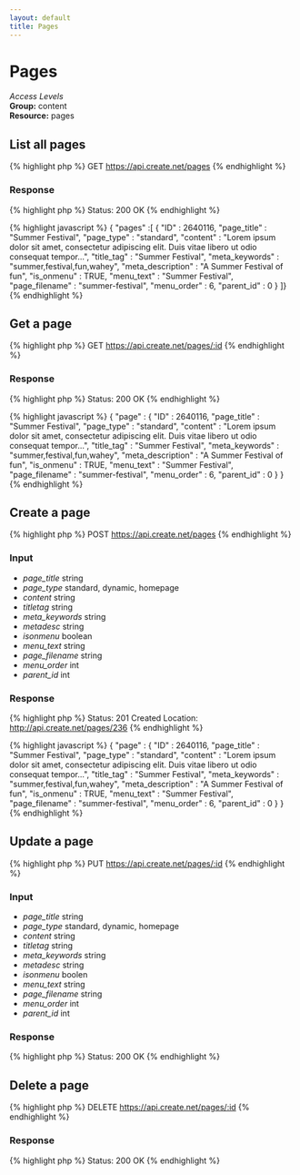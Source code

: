 ```yaml
---
layout: default
title: Pages
---
```


Pages
=============

*Access Levels*    
__Group:__ content   
__Resource:__ pages

List all pages
-------------------

{% highlight php %}
GET 	https://api.create.net/pages
{% endhighlight %}

### Response

{% highlight php %}
Status: 200 OK
{% endhighlight %}

{% highlight javascript %}
{ "pages" :[ 
	{
		"ID" : 2640116,
		"page_title" : "Summer Festival",
		"page_type" : "standard",
		"content" : "Lorem ipsum dolor sit amet, consectetur adipiscing elit. Duis vitae libero ut odio consequat tempor...",
		"title_tag" : "Summer Festival",
		"meta_keywords" : "summer,festival,fun,wahey",
		"meta_description" : "A Summer Festival of fun",
		"is_onmenu" : TRUE,
		"menu_text" : "Summer Festival",
		"page_filename" : "summer-festival",
		"menu_order" : 6,
		"parent_id" : 0
	}
]}
{% endhighlight %}

Get a page
----------

{% highlight php %}
GET 	https://api.create.net/pages/:id
{% endhighlight %}

### Response

{% highlight php %}
Status: 200 OK
{% endhighlight %}

{% highlight javascript %}
{ "page" : 
	{
		"ID" : 2640116,
		"page_title" : "Summer Festival",
		"page_type" : "standard",
		"content" : "Lorem ipsum dolor sit amet, consectetur adipiscing elit. Duis vitae libero ut odio consequat tempor...",
		"title_tag" : "Summer Festival",
		"meta_keywords" : "summer,festival,fun,wahey",
		"meta_description" : "A Summer Festival of fun",
		"is_onmenu" : TRUE,
		"menu_text" : "Summer Festival",
		"page_filename" : "summer-festival",
		"menu_order" : 6,
		"parent_id" : 0
	}
}
{% endhighlight %}

Create a page
-------------

{% highlight php %}
POST 	https://api.create.net/pages
{% endhighlight %}

### Input

* *page_title* string
* *page_type* standard, dynamic, homepage
* *content* string
* *titletag* string
* *meta_keywords* string
* *metadesc* string
* *isonmenu* boolean
* *menu_text* string
* *page_filename* string
* *menu_order* int
* *parent_id* int

### Response

{% highlight php %}
Status: 201 Created
Location: http://api.create.net/pages/236
{% endhighlight %}

{% highlight javascript %}
{ "page" : 
	{
		"ID" : 2640116,
		"page_title" : "Summer Festival",
		"page_type" : "standard",
		"content" : "Lorem ipsum dolor sit amet, consectetur adipiscing elit. Duis vitae libero ut odio consequat tempor...",
		"title_tag" : "Summer Festival",
		"meta_keywords" : "summer,festival,fun,wahey",
		"meta_description" : "A Summer Festival of fun",
		"is_onmenu" : TRUE,
		"menu_text" : "Summer Festival",
		"page_filename" : "summer-festival",
		"menu_order" : 6,
		"parent_id" : 0
	}
}
{% endhighlight %}

Update a page
-------------

{% highlight php %}
PUT 	https://api.create.net/pages/:id
{% endhighlight %}

### Input

* *page_title* string
* *page_type* standard, dynamic, homepage
* *content* string
* *titletag* string
* *meta_keywords* string
* *metadesc* string
* *isonmenu* boolen
* *menu_text* string
* *page_filename* string
* *menu_order* int
* *parent_id* int

### Response

{% highlight php %}
Status: 200 OK
{% endhighlight %}

Delete a page
-------------

{% highlight php %}
DELETE 	https://api.create.net/pages/:id
{% endhighlight %}

### Response

{% highlight php %}
Status: 200 OK
{% endhighlight %}
